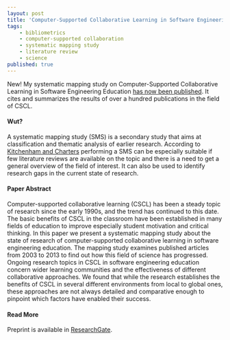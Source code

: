 ```yaml
---
layout: post
title: 'Computer-Supported Collaborative Learning in Software Engineering Education: A Systematic Mapping Study'
tags:
    - bibliometrics
    - computer-supported collaboration
    - systematic mapping study
    - literature review
    - science
published: true
---
```


New! My systematic mapping study on Computer-Supported Collaborative Learning in Software Engineering Education [has now been published](https://www.researchgate.net/publication/288184552_Computer-Supported_Collaborative_Learning_in_Software_Engineering_Education_A_Systematic_Mapping_Study). It cites and summarizes the results of over a hundred publications in the field of CSCL.

#### Wut?
A systematic mapping study (SMS) is a secondary study that aims at classification and thematic analysis of earlier research. According to [Kitchenham and Charters](http://www.elsevier.com/__data/promis_misc/525444systematicreviewsguide.pdf) performing a SMS can be especially suitable if few literature reviews are available on the topic and there is a need to get a general overview of the field of interest. It can also be used to identify research gaps in the current state of research.

#### Paper Abstract
Computer-supported collaborative learning (CSCL) has been a steady topic of research since the early 1990s, and the trend has continued to this date. The basic benefits of CSCL in the classroom have been established in many fields of education to improve especially student motivation and critical thinking. In this paper we present a systematic mapping study about the state of research of computer-supported collaborative learning in software engineering education. The mapping study examines published articles from 2003 to 2013 to find out how this field of science has progressed. Ongoing research topics in CSCL in software engineering education concern wider learning communities and the effectiveness of different collaborative approaches. We found that while the research establishes the benefits of CSCL in several different environments from local to global ones, these approaches are not always detailed and comparative enough to pinpoint which factors have enabled their success.

#### Read More
Preprint is available in [ResearchGate](https://www.researchgate.net/publication/288184552_Computer-Supported_Collaborative_Learning_in_Software_Engineering_Education_A_Systematic_Mapping_Study).